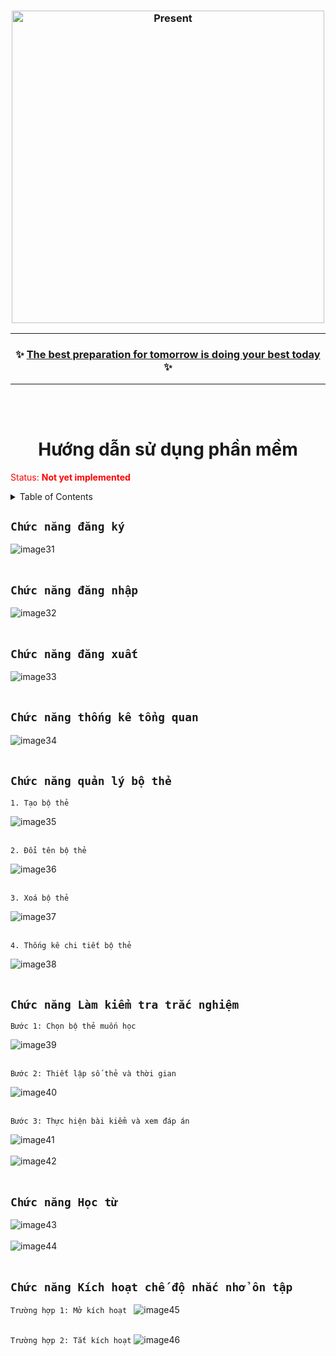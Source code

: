 <h3 align="center">
  <img src="https://user-images.githubusercontent.com/22954435/191142225-bac75599-3dd5-4a32-8ca8-3e802417452e.png" alt="Present" width=500 />
</h3>
<hr />
<h3 align="center">
  ✨ <a href="/">The best preparation for tomorrow is doing your best today</a> ✨
</h3>
<hr />

<br></br>
<h1 align="center">Hướng dẫn sử dụng phần mềm</h1>

<font color="red">Status: **Not yet implemented**</font>

<!-- TABLE OF CONTENTS -->
<details>
  <summary>Table of Contents</summary>
  <ol>
    <li>
      <a href="#about-the-project">About The Project</a>
      <ul>
        <li><a href="#built-with">Built With</a></li>
      </ul>
    </li>
    <li>
      <a href="#getting-started">Getting Started</a>
      <ul>
        <li><a href="#prerequisites">Prerequisites</a></li>
        <li><a href="#installation">Installation</a></li>
      </ul>
    </li>
    <li><a href="#usage">Usage</a></li>
    <li><a href="#roadmap">Roadmap</a></li>
    <li><a href="#contributing">Contributing</a></li>
    <li><a href="#Chuc-nang-quan-ly-bo-the">Chức năng quản lý bộ thẻ</a></li>
    <li><a href="#contact">Contact</a></li>
    <li><a href="#acknowledgments">Acknowledgments</a></li>
  </ol>
</details>
<! https://github.com/othneildrew/Best-README-Template#built-with >

## `Chức năng đăng ký`

![image31](https://user-images.githubusercontent.com/22954435/191136542-a03ae500-856e-490d-a4c4-954c325bda40.png)
<br></br>

## `Chức năng đăng nhập`

![image32](https://user-images.githubusercontent.com/22954435/191137449-c4d22105-7178-43f9-8e10-07eee5800f2a.png)
<br></br>

## `Chức năng đăng xuất`

![image33](https://user-images.githubusercontent.com/22954435/191138004-dbb6dd3b-8e59-4ce3-90ea-c4d4c1844066.png)
<br></br>

## `Chức năng thống kê tổng quan`

![image34](https://user-images.githubusercontent.com/22954435/191138140-e2fb4743-323e-4e09-92a5-045959e8fcac.png)
<br></br>

## `Chức năng quản lý bộ thẻ`

`1. Tạo bộ thẻ  `

![image35](https://user-images.githubusercontent.com/22954435/191138512-a485ac8e-eb97-4e34-85c9-fe1783c29b1e.png)
<br></br>

`2. Đổi tên bộ thẻ  `

![image36](https://user-images.githubusercontent.com/22954435/191138919-a6e1d752-f1fc-4eb6-a417-afec9e3c87c3.png)
<br></br>

`3. Xoá bộ thẻ  `

![image37](https://user-images.githubusercontent.com/22954435/191142900-d59d7f47-c55c-4783-b4ec-9f536c0d79cf.png)
<br></br>

`4. Thống kê chi tiết bộ thẻ  `

![image38](https://user-images.githubusercontent.com/22954435/191145375-b4e353de-00cf-44d7-b9e9-33ce00aaf12f.png)
<br></br>

## `Chức năng Làm kiểm tra trắc nghiệm`

`Bước 1: Chọn bộ thẻ muốn học`

![image39](https://user-images.githubusercontent.com/22954435/191147034-cf7a62bc-3852-472f-81bb-5f704ffb3bc1.png)
<br></br>

`Bước 2: Thiết lập số thẻ và thời gian`

![image40](https://user-images.githubusercontent.com/22954435/191147271-d56d1036-e34a-4c47-a9d7-349a604dbe78.png)
<br></br>

`Bước 3: Thực hiện bài kiểm và xem đáp án`

![image41](https://user-images.githubusercontent.com/22954435/191150848-34f7d332-7f41-42e3-8265-3c3ced057ec6.png)
<br></br>
![image42](https://user-images.githubusercontent.com/22954435/191150923-7d934215-14bc-4d56-8c6f-5b761b0ea1a1.png)
<br></br>


## `Chức năng Học từ`

![image43](https://user-images.githubusercontent.com/22954435/191151016-ff4262fc-13c7-4f89-9027-db1d127f0316.png)
<br></br>
![image44](https://user-images.githubusercontent.com/22954435/191151113-3b5ff6c6-2aca-4889-8983-aa6146dc6ed9.png)
<br></br>

## `Chức năng Kích hoạt chế độ nhắc nhở ôn tập`

`Trường hợp 1: Mở kích hoạt `
![image45](https://user-images.githubusercontent.com/22954435/191151555-cfaf965a-c102-4b66-8852-97e7c85c63de.png)
<br></br>

`Trường hợp 2: Tắt kích hoạt`
![image46](https://user-images.githubusercontent.com/22954435/191151608-f4954218-7b41-4b66-aae5-4b36f4b6b241.png)
<br></br>
